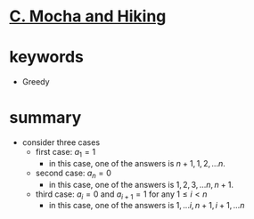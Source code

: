 # [C. Mocha and Hiking](https://codeforces.com/contest/1559/problem/C)



# keywords
- Greedy



# summary
- consider three cases
  - first case: $a_1 = 1$
    - in this case, one of the answers is $n + 1, 1, 2, ... n$.
  - second case: $a_n = 0$
    - in this case, one of the answers is $1, 2, 3, ... n, n + 1$.
  - third case: $a_{i} = 0$ and $a_{i + 1} = 1$ for any $1 \le i \lt n$
    - in this case, one of the answers is $1, ... i, n + 1, i + 1, ... n$
